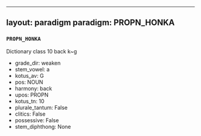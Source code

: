 
---
layout: paradigm
paradigm: PROPN_HONKA
---
### ` PROPN_HONKA `

Dictionary class 10 back k~g
* grade_dir: weaken
* stem_vowel: a
* kotus_av: G
* pos: NOUN
* harmony: back
* upos: PROPN
* kotus_tn: 10
* plurale_tantum: False
* clitics: False
* possessive: False
* stem_diphthong: None
